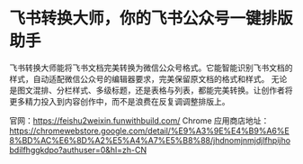 # 飞书转换大师，你的飞书公众号一键排版助手

飞书转换大师能将飞书文档完美转换为微信公众号格式。它能智能识别飞书文档的样式，自动适配微信公众号的编辑器要求，完美保留原文档的格式和样式。
无论是图文混排、分栏样式、多级标题，还是表格与列表，都能完美转换。让创作者将更多精力投入到内容创作中，而不是浪费在反复调调整排版上。

官网：https://feishu2weixin.funwithbuild.com/
Chrome 应用商店地址：https://chromewebstore.google.com/detail/%E9%A3%9E%E4%B9%A6%E8%BD%AC%E6%8D%A2%E5%A4%A7%E5%B8%88/jhdnomjnmjdjlfhpijhobdilfhggkdpo?authuser=0&hl=zh-CN
